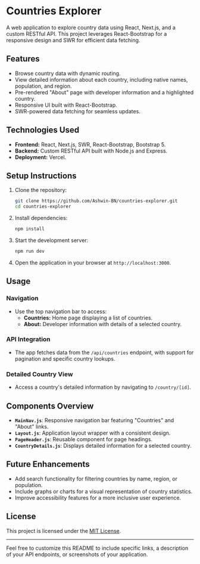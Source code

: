 # Countries Explorer  

A web application to explore country data using React, Next.js, and a custom RESTful API. This project leverages React-Bootstrap for a responsive design and SWR for efficient data fetching.  

## Features  
- Browse country data with dynamic routing.  
- View detailed information about each country, including native names, population, and region.  
- Pre-rendered "About" page with developer information and a highlighted country.  
- Responsive UI built with React-Bootstrap.  
- SWR-powered data fetching for seamless updates.  

## Technologies Used  
- **Frontend:** React, Next.js, SWR, React-Bootstrap, Bootstrap 5.  
- **Backend:** Custom RESTful API built with Node.js and Express.  
- **Deployment:** Vercel.  

## Setup Instructions  
1. Clone the repository:  
   ```bash  
   git clone https://github.com/Ashwin-BN/countries-explorer.git  
   cd countries-explorer  
   ```  

2. Install dependencies:  
   ```bash  
   npm install  
   ```  

3. Start the development server:  
   ```bash  
   npm run dev  
   ```  

4. Open the application in your browser at `http://localhost:3000`.  

## Usage  
### Navigation  
- Use the top navigation bar to access:  
  - **Countries:** Home page displaying a list of countries.  
  - **About:** Developer information with details of a selected country.  

### API Integration  
- The app fetches data from the `/api/countries` endpoint, with support for pagination and specific country lookups.  

### Detailed Country View  
- Access a country's detailed information by navigating to `/country/[id]`.  

## Components Overview  
- **`MainNav.js`**: Responsive navigation bar featuring "Countries" and "About" links.  
- **`Layout.js`**: Application layout wrapper with a consistent design.  
- **`PageHeader.js`**: Reusable component for page headings.  
- **`CountryDetails.js`**: Displays detailed information for a selected country.  

## Future Enhancements  
- Add search functionality for filtering countries by name, region, or population.  
- Include graphs or charts for a visual representation of country statistics.  
- Improve accessibility features for a more inclusive user experience.  

## License  
This project is licensed under the [MIT License](LICENSE).  

---

Feel free to customize this README to include specific links, a description of your API endpoints, or screenshots of your application.
